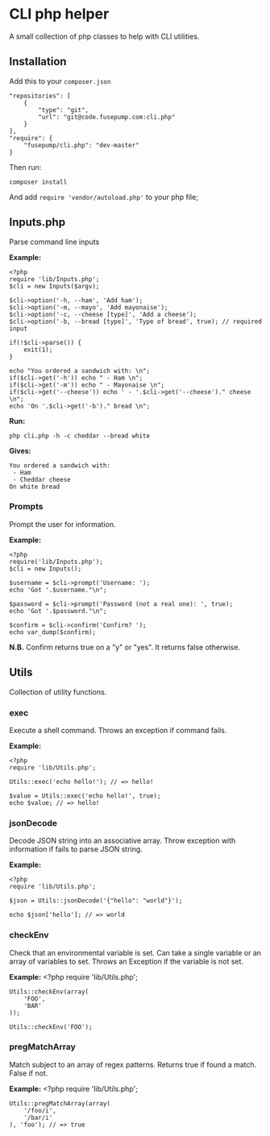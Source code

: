 # CLI php helper

A small collection of php classes to help with CLI utilities. 

## Installation 

Add this to your `composer.json`
    
    "repositories": [
        {
            "type": "git",
            "url": "git@code.fusepump.com:cli.php"
        }
    ],
    "require": {
        "fusepump/cli.php": "dev-master"
    }

Then run:

    composer install

And add `require 'vendor/autoload.php'` to your php file;

## Inputs.php

Parse command line inputs

__Example:__

	<?php
	require 'lib/Inputs.php';
	$cli = new Inputs($argv);
	
	$cli->option('-h, --ham', 'Add ham');
	$cli->option('-m, --mayo', 'Add mayonaise');
	$cli->option('-c, --cheese [type]', 'Add a cheese');
	$cli->option('-b, --bread [type]', 'Type of bread', true); // required input
	
	if(!$cli->parse()) {
		exit(1);	
	}
	
	echo "You ordered a sandwich with: \n";
	if($cli->get('-h')) echo " - Ham \n";
	if($cli->get('-m')) echo " - Mayonaise \n";
	if($cli->get('--cheese')) echo ' - '.$cli->get('--cheese')." cheese \n";
	echo 'On '.$cli->get('-b')." bread \n";

__Run:__

	php cli.php -h -c cheddar --bread white

__Gives:__
	
	You ordered a sandwich with:
	 - Ham
	 - Cheddar cheese
	On white bread

### Prompts

Prompt the user for information.

__Example:__
	
	<?php
	require('lib/Inputs.php');
	$cli = new Inputs();

	$username = $cli->prompt('Username: ');
	echo 'Got '.$username."\n";

	$password = $cli->prompt('Password (not a real one): ', true);
	echo 'Got '.$password."\n";

	$confirm = $cli->confirm('Confirm? ');
	echo var_dump($confirm);

__N.B.__ Confirm returns true on a "y" or "yes". It returns false otherwise. 

## Utils

Collection of utility functions.

### exec

Execute a shell command. Throws an exception if command fails.

__Example:__

    <?php
    require 'lib/Utils.php';

    Utils::exec('echo hello!'); // => hello!
    
    $value = Utils::exec('echo hello!', true);
    echo $value; // => hello!

### jsonDecode

Decode JSON string into an associative array. Throw exception with information if fails to parse JSON string.

__Example:__
    
    <?php
    require 'lib/Utils.php';

    $json = Utils::jsonDecode('{"hello": "world"}');
    
    echo $json['hello']; // => world
    
### checkEnv

Check that an environmental variable is set. Can take a single variable or an
array of variables to set. Throws an Exception if the variable is not set. 

__Example:__
    <?php
    require 'lib/Utils.php';
    
    Utils::checkEnv(array(
        'FOO',
        'BAR'
    ));
    
    Utils::checkEnv('FOO');

### pregMatchArray

Match subject to an array of regex patterns. Returns true if found a match.
False if not.

__Example:__
    <?php
    require 'lib/Utils.php';
    
    Utils::pregMatchArray(array(
        '/foo/i',
        '/bar/i'
    ), 'foo'); // => true
    
